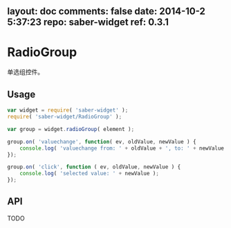 layout: doc
comments: false
date: 2014-10-2 5:37:23
repo: saber-widget
ref: 0.3.1
---

# RadioGroup

单选组控件。


## Usage

``` javascript
var widget = require( 'saber-widget' );
require( 'saber-widget/RadioGroup' );

var group = widget.radioGroup( element );

group.on( 'valuechange', function( ev, oldValue, newValue ) {
    console.log( 'valuechange from: ' + oldValue + ', to: ' + newValue );
});

group.on( 'click', function ( ev, oldValue, newValue ) {
    console.log( 'selected value: ' + newValue );
});
```

## API

TODO

